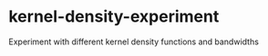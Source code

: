 kernel-density-experiment
=========================

Experiment with different kernel density functions and bandwidths
